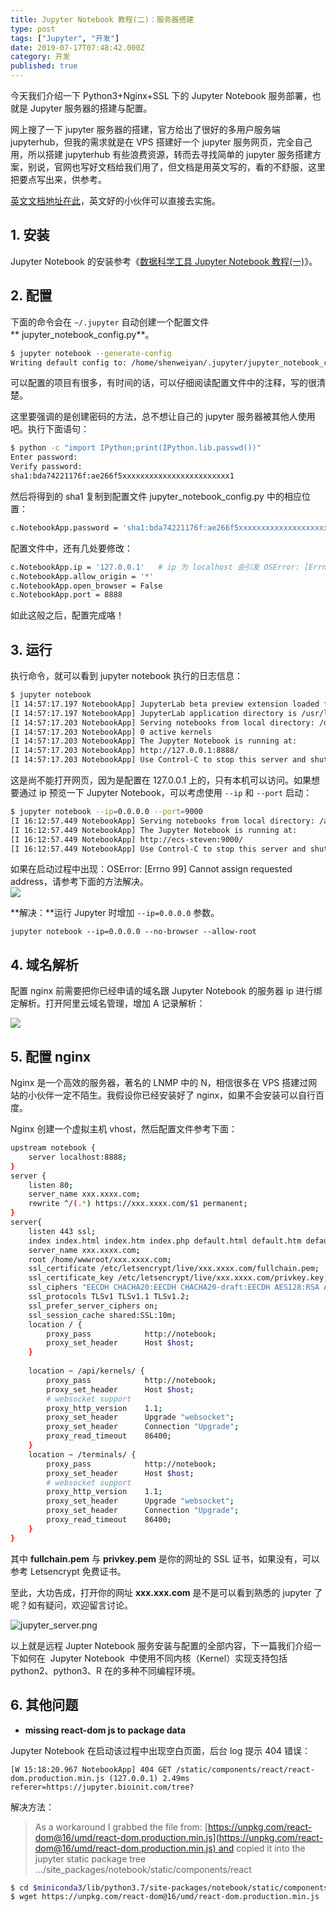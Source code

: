 ```yaml
---
title: Jupyter Notebook 教程(二)：服务器搭建
type: post
tags: ["Jupyter", "开发"]
date: 2019-07-17T07:48:42.000Z
category: 开发
published: true
---
```


今天我们介绍一下 Python3+Nginx+SSL 下的 Jupyter Notebook 服务部署，也就是 Jupyter 服务器的搭建与配置。

网上搜了一下 jupyter 服务器的搭建，官方给出了很好的多用户服务端 jupyterhub，但我的需求就是在 VPS 搭建好一个 jupyter 服务网页，完全自己用，所以搭建 jupyterhub 有些浪费资源，转而去寻找简单的 jupyter 服务搭建方案，别说，官网也写好文档给我们用了，但文档是用英文写的，看的不舒服，这里把要点写出来，供参考。

[英文文档地址在此](http://jupyter-notebook.readthedocs.io/en/latest/public_server.html)，英文好的小伙伴可以直接去实施。


<a name="96b470cf"></a>
## 1. 安装

Jupyter Notebook 的安装参考《[数据科学工具 Jupyter Notebook 教程(一)](https://www.yuque.com/shenweiyan/cookbook/jupyter-notebook-toturial-1)》。


<a name="da8f18ee"></a>
## 2. 配置

下面的命令会在 `~/.jupyter` 自动创建一个配置文件 ** jupyter_notebook_config.py**。
```bash
$ jupyter notebook --generate-config
Writing default config to: /home/shenweiyan/.jupyter/jupyter_notebook_config.py
```

可以配置的项目有很多，有时间的话，可以仔细阅读配置文件中的注释，写的很清楚。

这里要强调的是创建密码的方法，总不想让自己的 jupyter 服务器被其他人使用吧。执行下面语句：
```bash
$ python -c "import IPython;print(IPython.lib.passwd())"
Enter password: 
Verify password: 
sha1:bda74221176f:ae266f5xxxxxxxxxxxxxxxxxxxxxxxx1
```

然后将得到的 sha1 复制到配置文件 jupyter_notebook_config.py 中的相应位置：
```bash
c.NotebookApp.password = 'sha1:bda74221176f:ae266f5xxxxxxxxxxxxxxxxxxxxxxxx1'
```

配置文件中，还有几处要修改：
```bash
c.NotebookApp.ip = '127.0.0.1'   # ip 为 localhost 会引发 OSError: [Errno 99] Cannot assign requested address
c.NotebookApp.allow_origin = '*'
c.NotebookApp.open_browser = False
c.NotebookApp.port = 8888
```

如此这般之后，配置完成咯！


<a name="4c763bb6"></a>
## 3. 运行

执行命令，就可以看到 jupyter notebook 执行的日志信息：
```bash
$ jupyter notebook
[I 14:57:17.197 NotebookApp] JupyterLab beta preview extension loaded from /usr/local/software/anaconda3/lib/python3.6/site-packages/jupyterlab
[I 14:57:17.197 NotebookApp] JupyterLab application directory is /usr/local/software/anaconda3/share/jupyter/lab
[I 14:57:17.203 NotebookApp] Serving notebooks from local directory: /data/JupyterNotebook
[I 14:57:17.203 NotebookApp] 0 active kernels
[I 14:57:17.203 NotebookApp] The Jupyter Notebook is running at:
[I 14:57:17.203 NotebookApp] http://127.0.0.1:8888/
[I 14:57:17.203 NotebookApp] Use Control-C to stop this server and shut down all kernels (twice to skip co.
```

这是尚不能打开网页，因为是配置在 127.0.0.1 上的，只有本机可以访问。如果想要通过 ip 预览一下 Jupyter Notebook，可以考虑使用 `--ip` 和 `--port` 启动：
```bash
$ jupyter notebook --ip=0.0.0.0 --port=9000
[I 16:12:57.449 NotebookApp] Serving notebooks from local directory: /apps/jupyter
[I 16:12:57.449 NotebookApp] The Jupyter Notebook is running at:
[I 16:12:57.449 NotebookApp] http://ecs-steven:9000/
[I 16:12:57.449 NotebookApp] Use Control-C to stop this server and shut down all kernels (twice to skip co.

```

如果在启动过程中出现：OSError: [Errno 99] Cannot assign requested address，请参考下面的方法解决。<br />![](https://qiniu.bioinit.com/yuque/0/2019/png/126032/1563351248558-4c343f89-968f-4a50-aade-c227b3f70b77.png#align=left&display=inline&height=322&originHeight=322&originWidth=937&size=0&status=done&width=937)

**解决：**运行 Jupyter 时增加 `--ip=0.0.0.0` 参数。
```
jupyter notebook --ip=0.0.0.0 --no-browser --allow-root
```


<a name="5d50cc51"></a>
## 4. 域名解析

配置 nginx 前需要把你已经申请的域名跟 Jupyter Notebook 的服务器 ip 进行绑定解析。打开阿里云域名管理，增加 A 记录解析：

![](https://qiniu.bioinit.com/yuque/0/2019/png/126032/1563334760254-00323543-edb8-4b95-8d6a-fb88595aef5a.png#align=left&display=inline&height=398&originHeight=398&originWidth=736&size=0&status=done&width=736)

<a name="5f33f177"></a>
## 5. 配置 nginx

Nginx 是一个高效的服务器，著名的 LNMP 中的 N，相信很多在 VPS 搭建过网站的小伙伴一定不陌生。我假设你已经安装好了 nginx，如果不会安装可以自行百度。

Nginx 创建一个虚拟主机 vhost，然后配置文件参考下面：
```bash
upstream notebook {
    server localhost:8888;
}
server {
    listen 80;
    server_name xxx.xxxx.com;
    rewrite ^/(.*) https://xxx.xxxx.com/$1 permanent;
}
server{
    listen 443 ssl;
    index index.html index.htm index.php default.html default.htm default.php;
    server_name xxx.xxxx.com;
    root /home/wwwroot/xxx.xxxx.com;            
    ssl_certificate /etc/letsencrypt/live/xxx.xxxx.com/fullchain.pem;    
    ssl_certificate_key /etc/letsencrypt/live/xxx.xxxx.com/privkey.key;   
    ssl_ciphers "EECDH CHACHA20:EECDH CHACHA20-draft:EECDH AES128:RSA AES128:EECDH AES256:RSA AES256:EECDH 3DES:RSA 3DES:!MD5";
    ssl_protocols TLSv1 TLSv1.1 TLSv1.2;
    ssl_prefer_server_ciphers on;
    ssl_session_cache shared:SSL:10m;
    location / {
        proxy_pass            http://notebook;
        proxy_set_header      Host $host;
    }
 
    location ~ /api/kernels/ {
        proxy_pass            http://notebook;
        proxy_set_header      Host $host;
        # websocket support
        proxy_http_version    1.1;
        proxy_set_header      Upgrade "websocket";
        proxy_set_header      Connection "Upgrade";
        proxy_read_timeout    86400;
    }
    location ~ /terminals/ {
        proxy_pass            http://notebook;
        proxy_set_header      Host $host;
        # websocket support
        proxy_http_version    1.1;
        proxy_set_header      Upgrade "websocket";
        proxy_set_header      Connection "Upgrade";
        proxy_read_timeout    86400;
    }
}
```

其中 **fullchain.pem** 与 **privkey.pem** 是你的网址的 SSL 证书，如果没有，可以参考 Letsencrypt 免费证书。

至此，大功告成，打开你的网址 **xxx.xxx.com** 是不是可以看到熟悉的 jupyter 了呢？如有疑问，欢迎留言讨论。

![jupyter_server.png](https://qiniu.bioinit.com/yuque/0/2019/png/126032/1563341527122-326cddb2-b2b2-4ccf-8b01-f2c03cca27e2.png#align=left&display=inline&height=577&name=jupyter_server.png&originHeight=577&originWidth=829&size=27393&status=done&width=829)

以上就是远程 Jupter Notebook 服务安装与配置的全部内容，下一篇我们介绍一下如何在  Jupyter Notebook  中使用不同内核（Kernel）实现支持包括 python2、python3、R 在的多种不同编程环境。



## 6. 其他问题

- **missing react-dom js to package data**

Jupyter Notebook 在启动该过程中出现空白页面，后台 log 提示 404 错误：
```
[W 15:18:20.967 NotebookApp] 404 GET /static/components/react/react-dom.production.min.js (127.0.0.1) 2.49ms referer=https://jupyter.bioinit.com/tree?
```

解决方法：
> As a workaround I grabbed the file from: [https://unpkg.com/react-dom@16/umd/react-dom.production.min.js](https://unpkg.com/react-dom@16/umd/react-dom.production.min.js) and copied it into the jupyter static package tree .../site_packages/notebook/static/components/react


```bash
$ cd $miniconda3/lib/python3.7/site-packages/notebook/static/components/react
$ wget https://unpkg.com/react-dom@16/umd/react-dom.production.min.js
```

